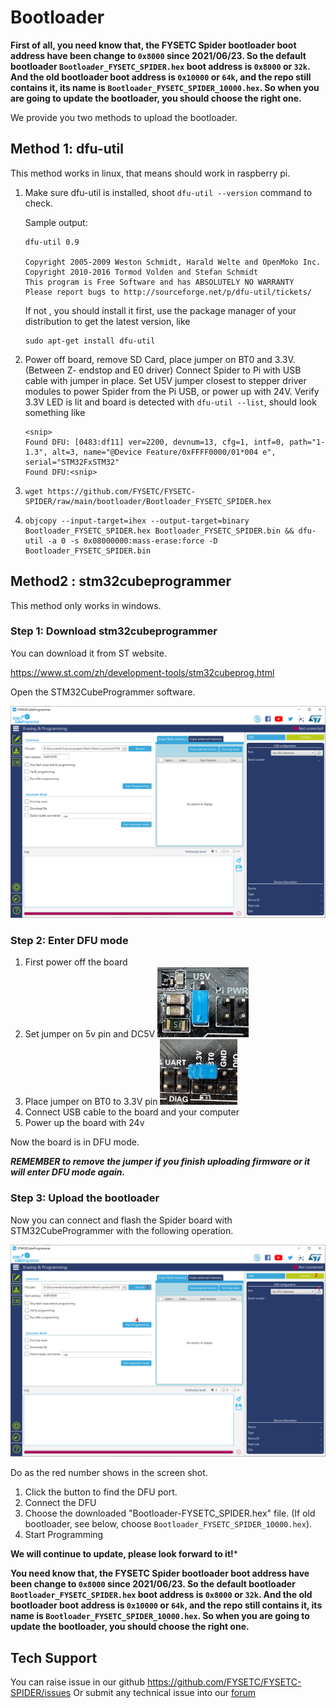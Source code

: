 

# Bootloader

**First of all, you need know that, the FYSETC Spider bootloader boot address have been change to `0x8000` since 2021/06/23. So the default bootloader `Bootloader_FYSETC_SPIDER.hex` boot address is `0x8000` or `32k`. And the old bootloader boot address is `0x10000` or `64k`, and the repo still contains it, its name is  `Bootloader_FYSETC_SPIDER_10000.hex`. So when you are going to update the bootloader, you should choose the right one.** 

We provide you two methods to upload the bootloader.

## Method 1: dfu-util 

This method works in linux, that means should work in raspberry pi.

1. Make sure dfu-util is installed, shoot `dfu-util --version` command to check.

   Sample output:

   ```
   dfu-util 0.9
   
   Copyright 2005-2009 Weston Schmidt, Harald Welte and OpenMoko Inc.
   Copyright 2010-2016 Tormod Volden and Stefan Schmidt
   This program is Free Software and has ABSOLUTELY NO WARRANTY
   Please report bugs to http://sourceforge.net/p/dfu-util/tickets/
   ```

   If not , you should install it first, use the package manager of your distribution to get the latest version, like

   ```
   sudo apt-get install dfu-util
   ```

2. Power off board, remove SD Card, place jumper on BT0 and 3.3V. (Between Z- endstop and E0 driver) Connect Spider to Pi with USB cable with jumper in place. Set U5V jumper closest to stepper driver modules to power Spider from the Pi USB, or power up with 24V. Verify 3.3V LED is lit and board is detected with `dfu-util --list`, should look something like

   ```
   <snip>
   Found DFU: [0483:df11] ver=2200, devnum=13, cfg=1, intf=0, path="1-1.3", alt=3, name="@Device Feature/0xFFFF0000/01*004 e", serial="STM32FxSTM32"
   Found DFU:<snip>
   ```

3. ```
   wget https://github.com/FYSETC/FYSETC-SPIDER/raw/main/bootloader/Bootloader_FYSETC_SPIDER.hex
   ```

4. ```
   objcopy --input-target=ihex --output-target=binary Bootloader_FYSETC_SPIDER.hex Bootloader_FYSETC_SPIDER.bin && dfu-util -a 0 -s 0x08000000:mass-erase:force -D Bootloader_FYSETC_SPIDER.bin
   ```

## Method2 : stm32cubeprogrammer

This method only works in windows.

### Step 1: Download stm32cubeprogrammer 


You can download it from ST website.

https://www.st.com/zh/development-tools/stm32cubeprog.html

Open the STM32CubeProgrammer software.

![STM32CubeProgrammer](images/STM32CubeProgrammer.png)

### Step 2: Enter DFU mode


1. First power off the board
2. Set jumper on 5v pin and DC5V ![](../images/5vJumper.png)
3. Place jumper on BT0 to 3.3V pin ![](../images/boot.png)
4. Connect USB cable to the board and your computer 
5. Power up the board with 24v 

Now the board is in DFU mode. 

***REMEMBER to remove the jumper if you finish uploading firmware or it will enter DFU mode again.***

### Step 3: Upload the bootloader


Now you can connect and flash the Spider board with STM32CubeProgrammer with the following operation.

![Steps](images/Steps.png)

Do as the red number shows in the screen shot.

1. Click the button to find the DFU port.
2. Connect the DFU 
3. Choose the downloaded "Bootloader-FYSETC_SPIDER.hex" file. (If old bootloader, see below, choose `Bootloader_FYSETC_SPIDER_10000.hex`). 
4. Start Programming

**We will continue to update, please look forward to it!***

**You need know that, the FYSETC Spider bootloader boot address have been change to `0x8000` since 2021/06/23. So the default bootloader `Bootloader_FYSETC_SPIDER.hex` boot address is `0x8000` or `32k`. And the old bootloader boot address is `0x10000` or `64k`, and the repo still contains it, its name is  `Bootloader_FYSETC_SPIDER_10000.hex`. So when you are going to update the bootloader, you should choose the right one.** 

## Tech Support

You can raise issue in our github https://github.com/FYSETC/FYSETC-SPIDER/issues
Or submit any technical issue into our [forum](http://forum.fysetc.com/) 